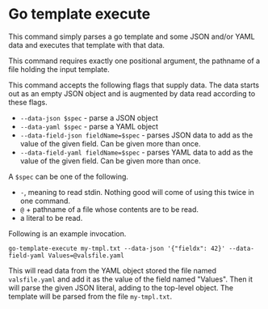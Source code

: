 # Go template execute

This command simply parses a go template and some JSON and/or YAML
data and executes that template with that data.

This command requires exactly one positional argument, the pathname of
a file holding the input template.

This command accepts the following flags that supply data.  The data
starts out as an empty JSON object and is augmented by data read
according to these flags.

- `--data-json $spec` - parse a JSON object
- `--data-yaml $spec` - parse a YAML object
- `--data-field-json fieldName=$spec` - parses JSON data to add as the
  value of the given field. Can be given more than once.
- `--data-field-yaml fieldName=$spec` - parses YAML data to add as the
  value of the given field. Can be given more than once.

A `$spec` can be one of the following.
- `-`, meaning to read stdin.  Nothing good will come of using this
  twice in one command.
- `@` + pathname of a file whose contents are to be read.
- a literal to be read.

Following is an example invocation.

```shell
go-template-execute my-tmpl.txt --data-json '{"fieldx": 42}' --data-field-yaml Values=@valsfile.yaml
```

This will read data from the YAML object stored the file named
`valsfile.yaml` and add it as the value of the field named "Values".
Then it will parse the given JSON literal, adding to the top-level
object.  The template will be parsed from the file `my-tmpl.txt`.

